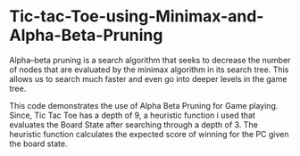 # Tic-tac-Toe-using-Minimax-and-Alpha-Beta-Pruning
Alpha–beta pruning is a search algorithm that seeks to decrease the number of nodes that are evaluated by the minimax algorithm in its search tree. This allows us to search much faster and even go into deeper levels in the game tree.

This code demonstrates the use of Alpha Beta Pruning for Game playing. 
Since, Tic Tac Toe has a depth of 9, a heuristic function i used that evaluates the Board State after searching through a depth of 3.
The heuristic function calculates the expected score of winning for the PC given the board state.
